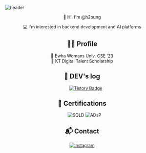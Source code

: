 
<!--
**h2oung/h2oung** is a ✨ _special_ ✨ repository because its `README.md` (this file) appears on your GitHub profile.

Here are some ideas to get you started:

- 🔭 I’m currently working on ...
- 🌱 I’m currently learning ...
- 👯 I’m looking to collaborate on ...
- 🤔 I’m looking for help with ...
- 💬 Ask me about ...
- 📫 How to reach me: ...
- 😄 Pronouns: ...
- ⚡ Fun fact: ...
-->

![header](https://capsule-render.vercel.app/api?type=wave&color=E8DDED&height=300&section=header&text=Hyunyoung's%20GitHub&fontSize=70&animation=fadeIn&fontAlignY=38&desc=Get,%20Set,%20Go!&descAlignY=60&descAlign=85)



<!-- Introduction -->
<p align="center">👋 Hi, I'm @h2oung</p>
<p align="center">💻 I'm interested in backend development and AI platforms</p>

<!-- Profile 섹션 -->
<h2 align="center">👩‍💻 Profile </h2>

<div align="center">🔹 Ewha Womans Univ. CSE '23</div>
<div align="center">🔹 KT Digital Talent Scholarship</div>



<!-- DEV's log -->
<h2 align="center">📝 DEV's log</h2>

<div align="center">

&nbsp;&nbsp;&nbsp;&nbsp;&nbsp;&nbsp;[![Tistory Badge](https://img.shields.io/badge/Tistory-Blog-FF5A5F?style=flat-square&logo=tistory&logoColor=white)](https://wisekhy.tistory.com/)

</div>
<!-- Certifications 섹션 -->
<h2 align="center">📜 Certifications</h2>

<div align="center">

&nbsp;&nbsp;&nbsp;&nbsp;![SQLD](https://img.shields.io/badge/Certification-SQLD-2E8B57?style=flat-square)
![ADsP](https://img.shields.io/badge/Certification-ADsP-4682B4?style=flat-square)

</div>
<!-- Contact 섹션 -->
<h2 align="center">📬 Contact</h2>

<div align="center">

[![Instagram](https://img.shields.io/badge/Instagram-hvoun__g-E4405F?style=flat-square&logo=instagram&logoColor=white)](https:/)

